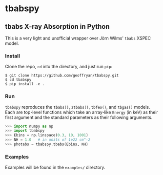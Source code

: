 # tbabspy

## tbabs X-ray Absorption in Python

This is a very light and unofficial wrapper over Jörn Wilms' `tbabs` XSPEC model.

### Install

Clone the repo, `cd` into the directory, and just run `pip`:

```
$ git clone https://github.com/geoffryan/tbabspy.git
$ cd tbabspy
$ pip install -e .
```

### Run

`tbabspy` reproduces the `tbabs()`, `ztbabs()`, `tbfeo()`, and `tbgas()` models.  Each are top-level functions which take an array-like `Energy` (in keV) as their first argument and the standard parameters as their following arguments.

```python
>>> import numpy as np
>>> import tbabspy
>>> Ebins = np.linspace(0.3, 10, 1001)
>>> NH = 1.0   # in units of 1e22 cm^-2
>>> photabs = tbabspy.tbabs(Ebins, NH)
```

### Examples

Examples will be found in the `examples/` directory.
